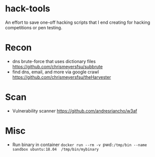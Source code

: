 hack-tools
==========

An effort to save one-off hacking scripts that I end creating for hacking competitions or pen testing.

Recon
==

* dns brute-force that uses dictionary files https://github.com/chrismeyersfsu/subbrute
* find dns, email, and more via google crawl https://github.com/chrismeyersfsu/theHarvester

Scan
==

* Vulnerability scanner https://github.com/andresriancho/w3af

Misc
==

* Run binary in container `docker run --rm -v `pwd`:/tmp/bin --name sandbox ubuntu:18.04  /tmp/bin/mybinary`
